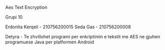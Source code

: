 Aes Text Encryption

Grupi 10

Erdonita Kerqeli - 210756200015
Seda Gas - 210756200008

Detyra - Te zhvillohet programi per enkriptimin e tekstit me AES ne gjuhen programuese Java per platformen Android
